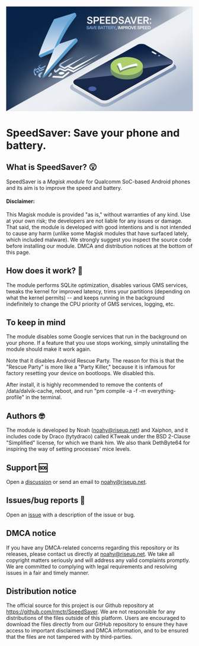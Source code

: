![Banner](banner.jpeg)
# SpeedSaver:  Save your phone and battery.

## What is SpeedSaver? 😮

SpeedSaver is a _Magisk module_ for Qualcomm SoC-based Android phones and its aim is to improve the speed and battery.

#### Disclaimer:
This Magisk module is provided "as is," without warranties of any kind. Use at your own risk; the developers are not liable for any issues or damage.  That said, the module is developed with good intentions and is not intended to cause any harm (unlike some Magisk modules that have surfaced lately, which included malware).  We strongly suggest you inspect the source code before installing our module.  DMCA and distribution notices at the bottom of this page.

## How does it work? 🤖
The module performs SQLite optimization, disables various GMS services, tweaks the kernel for improved latency, trims your partitions (depending on what the kernel permits) -- and keeps running in the background indefinitely to change the CPU priority of GMS services, logging, etc.

## To keep in mind
The module disables some Google services that run in the background on your phone.  If a feature that you use stops working, simply uninstalling the module should make it work again.

Note that it disables Android Rescue Party.  The reason for this is that the "Rescue Party" is more like a "Party Killer," because it is infamous for factory resetting your device on bootloops.  We disabled this.

After install, it is highly recommended to remove the contents of /data/dalvik-cache, reboot, and run "pm compile -a -f -m everything-profile" in the terminal.

## Authors 🤓
The module is developed by Noah (noahy@riseup.net) and Xaiphon, and it includes code by Draco (tytydraco) called KTweak under the BSD 2-Clause "Simplified" license, for which we thank him.  We also thank DethByte64 for inspiring the way of setting processes' mice levels.

## Support 🆘
Open a [discussion](https://github.com/rmctr/SpeedSaver/discussions) or send an email to noahy@riseup.net.

## Issues/bug reports 🐛 
Open an [issue](https://github.com/rmctr/SpeedSaver/issues) with a description of the issue or bug.

## DMCA notice 
If you have any DMCA-related concerns regarding this repository or its releases, please contact us directly at noahy@riseup.net. We take all copyright matters seriously and will address any valid complaints promptly. We are committed to complying with legal requirements and resolving issues in a fair and timely manner.

## Distribution notice
The official source for this project is our Github repository at https://github.com/rmctr/SpeedSaver. We are not responsible for any distributions of the files outside of this platform. Users are encouraged to download the files directly from our GitHub repository to ensure they have access to important disclaimers and DMCA information, and to be ensured that the files are not tampered with by third-parties. 
